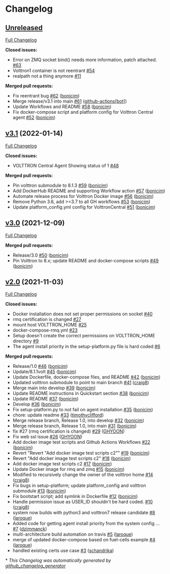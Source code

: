 # Changelog

## [Unreleased](https://github.com/VOLTTRON/volttron-docker/tree/HEAD)

[Full Changelog](https://github.com/VOLTTRON/volttron-docker/compare/v3.1...HEAD)

**Closed issues:**

- Error on ZMQ socket bind\(\) needs more information, patch attached. [\#63](https://github.com/VOLTTRON/volttron-docker/issues/63)
- Volttron1 container is not reentrant [\#54](https://github.com/VOLTTRON/volttron-docker/issues/54)
- realpath not a thing anymore [\#11](https://github.com/VOLTTRON/volttron-docker/issues/11)

**Merged pull requests:**

- Fix reentrant bug [\#62](https://github.com/VOLTTRON/volttron-docker/pull/62) ([bonicim](https://github.com/bonicim))
- Merge release/v3.1 into main [\#61](https://github.com/VOLTTRON/volttron-docker/pull/61) ([github-actions[bot]](https://github.com/apps/github-actions))
- Update Workflows and README [\#58](https://github.com/VOLTTRON/volttron-docker/pull/58) ([bonicim](https://github.com/bonicim))
- Fix docker-compose script and platform config for Volttron Central agent [\#52](https://github.com/VOLTTRON/volttron-docker/pull/52) ([bonicim](https://github.com/bonicim))

## [v3.1](https://github.com/VOLTTRON/volttron-docker/tree/v3.1) (2022-01-14)

[Full Changelog](https://github.com/VOLTTRON/volttron-docker/compare/v3.0...v3.1)

**Closed issues:**

- VOLTTRON Central Agent Showing status of 1 [\#48](https://github.com/VOLTTRON/volttron-docker/issues/48)

**Merged pull requests:**

- Pin volttron submodule to 8.1.3 [\#59](https://github.com/VOLTTRON/volttron-docker/pull/59) ([bonicim](https://github.com/bonicim))
- Add DockerHub README and supporting Workflow action [\#57](https://github.com/VOLTTRON/volttron-docker/pull/57) ([bonicim](https://github.com/bonicim))
- Automate release process for Volttron Docker image [\#56](https://github.com/VOLTTRON/volttron-docker/pull/56) ([bonicim](https://github.com/bonicim))
- Remove Python 3.6, add \>=3.7 to all GH workflows [\#53](https://github.com/VOLTTRON/volttron-docker/pull/53) ([bonicim](https://github.com/bonicim))
- Update platform\_config.yml config for VolttronCentral [\#51](https://github.com/VOLTTRON/volttron-docker/pull/51) ([bonicim](https://github.com/bonicim))

## [v3.0](https://github.com/VOLTTRON/volttron-docker/tree/v3.0) (2021-12-09)

[Full Changelog](https://github.com/VOLTTRON/volttron-docker/compare/v2.0...v3.0)

**Merged pull requests:**

- Release/3.0 [\#50](https://github.com/VOLTTRON/volttron-docker/pull/50) ([bonicim](https://github.com/bonicim))
- Pin Volttron to 8.x; update README and docker-compose scripts [\#49](https://github.com/VOLTTRON/volttron-docker/pull/49) ([bonicim](https://github.com/bonicim))

## [v2.0](https://github.com/VOLTTRON/volttron-docker/tree/v2.0) (2021-11-03)

[Full Changelog](https://github.com/VOLTTRON/volttron-docker/compare/c7216d9b36c260f931bfa99054f09c27fd4b9414...v2.0)

**Closed issues:**

- Docker installation does not set proper permissions on socket [\#40](https://github.com/VOLTTRON/volttron-docker/issues/40)
- rmq certification is changed [\#27](https://github.com/VOLTTRON/volttron-docker/issues/27)
- mount host VOLTTRON\_HOME [\#25](https://github.com/VOLTTRON/volttron-docker/issues/25)
- docker-compose-rmq.yml  [\#23](https://github.com/VOLTTRON/volttron-docker/issues/23)
- Setup doesn't create the correct permissions on VOLTTRON\_HOME directory [\#9](https://github.com/VOLTTRON/volttron-docker/issues/9)
- The agent install priority in the setup-platform.py file is hard coded [\#6](https://github.com/VOLTTRON/volttron-docker/issues/6)

**Merged pull requests:**

- Release/1.0 [\#46](https://github.com/VOLTTRON/volttron-docker/pull/46) ([bonicim](https://github.com/bonicim))
- Update/8.1.1volt [\#45](https://github.com/VOLTTRON/volttron-docker/pull/45) ([bonicim](https://github.com/bonicim))
- Update Dockerfile, docker-compose files, and README [\#42](https://github.com/VOLTTRON/volttron-docker/pull/42) ([bonicim](https://github.com/bonicim))
- Updated volttron submodule to point to main branch [\#41](https://github.com/VOLTTRON/volttron-docker/pull/41) ([craig8](https://github.com/craig8))
- Merge main into develop [\#39](https://github.com/VOLTTRON/volttron-docker/pull/39) ([bonicim](https://github.com/bonicim))
- Update README instructions in Quickstart section [\#38](https://github.com/VOLTTRON/volttron-docker/pull/38) ([bonicim](https://github.com/bonicim))
- Update README [\#37](https://github.com/VOLTTRON/volttron-docker/pull/37) ([bonicim](https://github.com/bonicim))
- Develop [\#36](https://github.com/VOLTTRON/volttron-docker/pull/36) ([bonicim](https://github.com/bonicim))
- Fix setup-platform.py to not fail on agent installation [\#35](https://github.com/VOLTTRON/volttron-docker/pull/35) ([bonicim](https://github.com/bonicim))
- chore: update readme [\#33](https://github.com/VOLTTRON/volttron-docker/pull/33) ([timothyclifford](https://github.com/timothyclifford))
- Merge release branch, Release 1.0, into develop [\#32](https://github.com/VOLTTRON/volttron-docker/pull/32) ([bonicim](https://github.com/bonicim))
- Merge release branch, Release 1.0, into main [\#31](https://github.com/VOLTTRON/volttron-docker/pull/31) ([bonicim](https://github.com/bonicim))
- fix \#27 \(rmq certification is changed\) [\#29](https://github.com/VOLTTRON/volttron-docker/pull/29) ([GHYOON](https://github.com/GHYOON))
- Fix web ssl issue [\#26](https://github.com/VOLTTRON/volttron-docker/pull/26) ([GHYOON](https://github.com/GHYOON))
- Add docker image test scripts and Github Actions Workflows [\#22](https://github.com/VOLTTRON/volttron-docker/pull/22) ([bonicim](https://github.com/bonicim))
- Revert "Revert "Add docker image test scripts c2"" [\#19](https://github.com/VOLTTRON/volttron-docker/pull/19) ([bonicim](https://github.com/bonicim))
- Revert "Add docker image test scripts c2" [\#18](https://github.com/VOLTTRON/volttron-docker/pull/18) ([bonicim](https://github.com/bonicim))
- Add docker image test scripts c2 [\#17](https://github.com/VOLTTRON/volttron-docker/pull/17) ([bonicim](https://github.com/bonicim))
- Update Docker image for rmq and zmq [\#15](https://github.com/VOLTTRON/volttron-docker/pull/15) ([bonicim](https://github.com/bonicim))
- Modified to recursively change the owner of the volttron home [\#14](https://github.com/VOLTTRON/volttron-docker/pull/14) ([craig8](https://github.com/craig8))
- Fix bugs in setup-platform; update platform\_config and volttron submodule [\#13](https://github.com/VOLTTRON/volttron-docker/pull/13) ([bonicim](https://github.com/bonicim))
- Fix bootstart script; add symlink in Dockerfile [\#12](https://github.com/VOLTTRON/volttron-docker/pull/12) ([bonicim](https://github.com/bonicim))
- Handle permission issue as USER\_ID shouldn't be hard coded. [\#10](https://github.com/VOLTTRON/volttron-docker/pull/10) ([craig8](https://github.com/craig8))
- system now builds with python3 and volttron7 release candidate [\#8](https://github.com/VOLTTRON/volttron-docker/pull/8) ([laroque](https://github.com/laroque))
- Added code for getting agent install priority from the system config … [\#7](https://github.com/VOLTTRON/volttron-docker/pull/7) ([dzimmanck](https://github.com/dzimmanck))
- multi-architecture build automation on travis [\#5](https://github.com/VOLTTRON/volttron-docker/pull/5) ([laroque](https://github.com/laroque))
- merge of updated docker-compose based on fuel-cells example [\#4](https://github.com/VOLTTRON/volttron-docker/pull/4) ([laroque](https://github.com/laroque))
- handled existing certs use case [\#3](https://github.com/VOLTTRON/volttron-docker/pull/3) ([schandrika](https://github.com/schandrika))



\* *This Changelog was automatically generated by [github_changelog_generator](https://github.com/github-changelog-generator/github-changelog-generator)*
